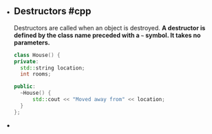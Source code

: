 - ## Destructors #cpp
  Destructors are called when an object is destroyed. **A destructor is defined by the class name preceded with a `~` symbol. It takes no parameters.**
  
  ```cpp
  class House() {
  private:
  	std::string location;
  	int rooms;
  
  public:
  	~House() {
  		std::cout << "Moved away from" << location;
  	}
  };
  ```
-